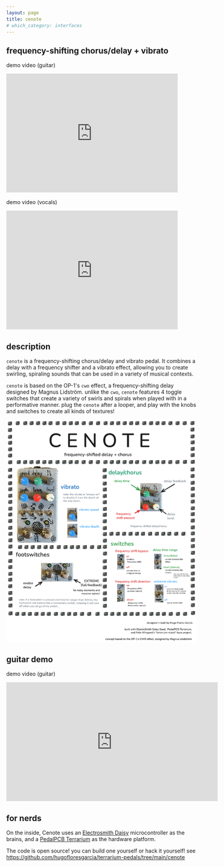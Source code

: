 ```yaml
---
layout: page
title: cenote
# which_category: interfaces
---
```


## frequency-shifting chorus/delay + vibrato


demo video (guitar) 
<iframe width="90%"  height="315" src="https://www.youtube.com/embed/vNK5-WHjslM?si=l7teTeDIUoyOWvS7" title="YouTube video player" frameborder="0" allow="accelerometer; autoplay; clipboard-write; encrypted-media; gyroscope; picture-in-picture; web-share" referrerpolicy="strict-origin-when-cross-origin" allowfullscreen></iframe>


demo video (vocals)

<iframe width="90%" height="315" src="https://www.youtube.com/embed/1MCsX0o-sJQ?si=PvQuT-XTy_WjuQyP" title="YouTube video player" frameborder="0" allow="accelerometer; autoplay; clipboard-write; encrypted-media; gyroscope; picture-in-picture; web-share" referrerpolicy="strict-origin-when-cross-origin" allowfullscreen></iframe>

## description

`cenote` is a frequency-shifting chorus/delay and vibrato pedal. It combines a delay with a frequency shifter and a vibrato effect, allowing you to create swirling, spiraling sounds that can be used in a variety of musical contexts.

`cenote` is based on the OP-1's `cwo` effect, a frequency-shifting delay designed by Magnus Lidström. unlike the `cwo`,  `cenote` features 4 toggle switches that create a variety of swirls and spirals when played with in a performative manner. plug the `cenote` after a looper, and play with the knobs and switches to create all kinds of textures! 

![cenote manual](/assets/img/cenote/manual.png)

## guitar demo
demo video (guitar)

<iframe width="560" height="315" src="https://www.youtube.com/embed/ZO6Msjghz7o?si=5wFrp7NxQEdBRB-H" title="YouTube video player" frameborder="0" allow="accelerometer; autoplay; clipboard-write; encrypted-media; gyroscope; picture-in-picture; web-share" referrerpolicy="strict-origin-when-cross-origin" allowfullscreen></iframe>

## for nerds

On the inside, Cenote uses an [Electrosmith Daisy](https://electrosmith.com/) microcontroller as the brains, and a [PedalPCB Terrarium](https://www.pedalpcb.com/product/pcb351/) as the hardware platform.

The code is open source! you can build one yourself or hack it yourself! see https://github.com/hugofloresgarcia/terrarium-pedals/tree/main/cenote
